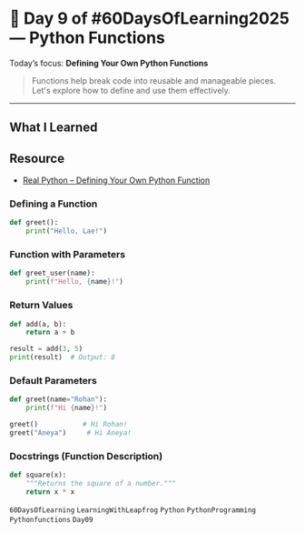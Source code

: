 # 📘 Day 9 of #60DaysOfLearning2025 — Python Functions

Today’s focus: **Defining Your Own Python Functions**

> Functions help break code into reusable and manageable pieces. Let's explore how to define and use them effectively.

---

## What I Learned

## Resource

- [Real Python – Defining Your Own Python Function](https://realpython.com/defining-your-own-python-function/)

### Defining a Function

```python
def greet():
    print("Hello, Lae!")
```

### Function with Parameters

```python
def greet_user(name):
    print(f"Hello, {name}!")
```

### Return Values

```python
def add(a, b):
    return a + b

result = add(3, 5)
print(result)  # Output: 8
```

### Default Parameters

```python
def greet(name="Rohan"):
    print(f"Hi {name}!")

greet()           # Hi Rohan!
greet("Aneya")     # Hi Aneya!
```

### Docstrings (Function Description)

```python
def square(x):
    """Returns the square of a number."""
    return x * x
```

`60DaysOfLearning` `LearningWithLeapfrog` `Python`  `PythonProgramming` `Pythonfunctions` `Day09`
